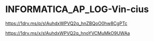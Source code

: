 # INFORMATICA_AP_LOG-Vin-cius

https://1drv.ms/p/s!AuhdxWPVQ2q_hnZBQoO0hw8CgPTc

https://1drv.ms/x/s!AuhdxWPVQ2q_hnoYVCMuMkO9UWAa
